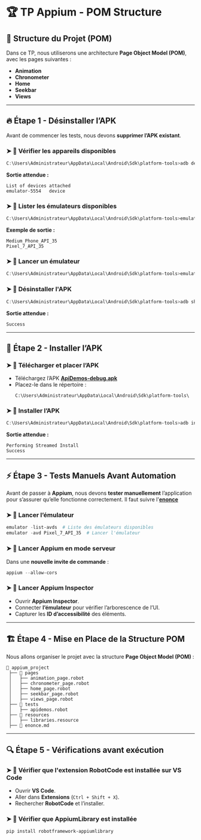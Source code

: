 # 🏆 TP Appium - POM Structure

## 📁 Structure du Projet (POM)
Dans ce TP, nous utiliserons une architecture **Page Object Model (POM)**, avec les pages suivantes :
- **Animation**
- **Chronometer**
- **Home**
- **Seekbar**
- **Views**

---

## 🔥 Étape 1 - Désinstaller l’APK
Avant de commencer les tests, nous devons **supprimer l’APK existant**.

### ➤ 📌 Vérifier les appareils disponibles
```powershell
C:\Users\Administrateur\AppData\Local\Android\Sdk\platform-tools>adb devices
```
**Sortie attendue :**
```
List of devices attached
emulator-5554   device
```

### ➤ 📌 Lister les émulateurs disponibles
```powershell
C:\Users\Administrateur\AppData\Local\Android\Sdk\platform-tools>emulator -list-avds
```
**Exemple de sortie :**
```
Medium_Phone_API_35
Pixel_7_API_35
```

### ➤ 📌 Lancer un émulateur
```powershell
C:\Users\Administrateur\AppData\Local\Android\Sdk\platform-tools>emulator -avd Pixel_7_API_35
```

### ➤ 📌 Désinstaller l'APK
```powershell
C:\Users\Administrateur\AppData\Local\Android\Sdk\platform-tools>adb shell pm uninstall io.appium.android.apis
```
**Sortie attendue :**
```
Success
```

---

## 🚀 Étape 2 - Installer l’APK
### ➤ 📌 Télécharger et placer l’APK
- Téléchargez l’APK [**ApiDemos-debug.apk**](./[installation.md](https://github.com/appium/appium/tree/master/packages/appium/sample-code/apps))
- Placez-le dans le répertoire :
  ```
  C:\Users\Administrateur\AppData\Local\Android\Sdk\platform-tools\
  ```

### ➤ 📌 Installer l’APK
```powershell
C:\Users\Administrateur\AppData\Local\Android\Sdk\platform-tools>adb install ApiDemos-debug.apk
```
**Sortie attendue :**
```
Performing Streamed Install
Success
```

---

## ⚡ Étape 3 - Tests Manuels Avant Automation
Avant de passer à **Appium**, nous devons **tester manuellement** l’application pour s’assurer qu’elle fonctionne correctement.
Il faut suivre l'[**enonce**](./[enonce.md])

### ➤ 📌 Lancer l’émulateur
```powershell
emulator -list-avds  # Liste des émulateurs disponibles
emulator -avd Pixel_7_API_35  # Lancer l'émulateur
```

### ➤ 📌 Lancer Appium en mode serveur
Dans une **nouvelle invite de commande** :
```powershell
appium --allow-cors
```

### ➤ 📌 Lancer Appium Inspector
- Ouvrir **Appium Inspector**.
- Connecter **l’émulateur** pour vérifier l’arborescence de l’UI.
- Capturer les **ID d’accessibilité** des éléments.

---

## 🏗️ Étape 4 - Mise en Place de la Structure POM
Nous allons organiser le projet avec la structure **Page Object Model (POM)** :

```
📁 appium_project
 ├── 📂 pages
 │   ├── animation_page.robot
 │   ├── chronometer_page.robot
 │   ├── home_page.robot
 │   ├── seekbar_page.robot
 │   ├── views_page.robot
 ├── 📂 tests
 │   ├── apidemos.robot
 ├── 📂 resources
 │   ├── libraries.resource
 ├── 📄 enonce.md
```

---

## 🔍 Étape 5 - Vérifications avant exécution

### ➤ 📌 Vérifier que l'extension **RobotCode** est installée sur **VS Code**
- Ouvrir **VS Code**.
- Aller dans **Extensions** (`Ctrl + Shift + X`).
- Rechercher **RobotCode** et l’installer.

### ➤ 📌 Vérifier que **AppiumLibrary** est installée
```powershell
pip install robotframework-appiumlibrary
```



